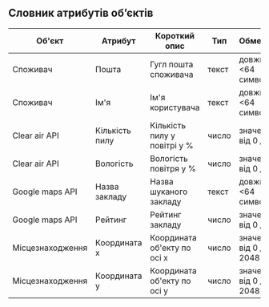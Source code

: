 ## Словник атрибутів об’єктів

| Об'єкт                     | Атрибут          | Короткий опис              | Тип        | Обмеження                |
|----------------------------|------------------|----------------------------|------------|--------------------------|
| Споживач                   | Пошта            | Гугл пошта споживача       | текст      | довжина <64 символів     |
| Споживач                   | Ім'я             | Ім'я користувача           | текст      | довжина <64 символів     |
| Clear air API              | Кількість пилу   | Кількість пилу у повітрі у %| число     | значення від 0 до 100    |
| Clear air API              | Вологість        | Вологість повітря у %      | число      | значення від 0 до 100    |
| Google maps API            | Назва закладу    | Назва шуканого закладу     | текст      | довжина <64 символів     |
| Google maps API            | Рейтинг          | Рейтинг закладу            | число      | значення від 0 до 5      |
| Місцезнаходження           | Координата х     | Координата об'екту по осі х| число      | значення від 0 до 2048   |
| Місцезнаходження           | Координата у     | Координата об'екту по осі у| число      | значення від 0 до 2048   |

